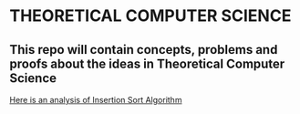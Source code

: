 # THEORETICAL COMPUTER SCIENCE
## This repo will contain concepts, problems and proofs about the ideas in Theoretical Computer Science

[Here is an analysis of Insertion Sort Algorithm](https://github.com/ArshidBaba/Design-And-Analysis-Of-Algorithms/blob/master/Analysis/insertionSortAnalysis.pdf "Insertion Sort Analysis")
